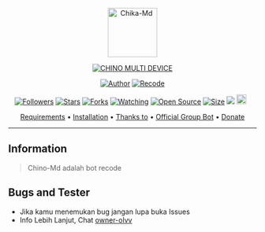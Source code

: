 <p align="center">
<img src="https://upload-xfar05.herokuapp.com/file/ZfximE4pvykL.jpg" alt="Chika-Md" width="100"/>


</p>
<p align="center">
<a href="#"><img title="CHINO MULTI DEVICE" src="https://img.shields.io/badge/CHIKA MULTI DEVICE-green?colorA=%23ff0000&colorB=%23017e40&style=for-the-badge"></a>
</p>
<p align="center">
<a href="https://github.com/Olavitsme"><img title="Author" src="https://img.shields.io/badge/Author-Olvv-red.svg?style=for-the-badge&logo=github"></a>
<a href="https://github.com/Olavitsme"><img title="Recode" src="https://img.shields.io/badge/Recode-Olvv-red.svg?style=for-the-badge&logo=github"></a>
</p>
<p align="center">
<a href="https://github.com/Olavitsme/followers"><img title="Followers" src="https://img.shields.io/github/followers/olav?color=red&style=flat-square"></a>
<a href="https://github.com/Olavitsme/nyoba/stargazers/"><img title="Stars" src="https://img.shields.io/github/stars/Olavitsme/nyoba?color=blue&style=flat-square"></a>
<a href="https://github.com/Olavitsme/nyoba/network/members"><img title="Forks" src="https://img.shields.io/github/forks/Olavitsme/nyoba?color=red&style=flat-square"></a>
<a href="https://github.com/Olavitsme/nyoba/watchers"><img title="Watching" src="https://img.shields.io/github/watchers/riychdwayne/Chika-Md?label=Watchers&color=blue&style=flat-square"></a>
<a href="https://github.com/Olavitsme/nyoba"><img title="Open Source" src="https://badges.frapsoft.com/os/v2/open-source.svg?v=103"></a>
<a href="https://github.com/Olavitsme/nyoba/"><img title="Size" src="https://img.shields.io/github/repo-size/riychdwayne/Chika-Md?style=flat-square&color=green"></a>
<a href="https://hits.seeyoufarm.com"><img src="https://hits.seeyoufarm.com/api/count/incr/badge.svg?url=https%3A%2F%2Fgithub.com%2Friychdwayne%2FChika-Md&count_bg=%2379C83D&title_bg=%23555555&icon=probot.svg&icon_color=%2300FF6D&title=hits&edge_flat=false"/></a>
<a href="https://github.com/Olavitsme/nyoba/graphs/commit-activity"><img height="20" src="https://img.shields.io/badge/Maintained%3F-yes-green.svg"></a>&nbsp;&nbsp;
</p>

<p align="center">
  <a href="https://github.com/Olavitsme/nyoba#requirements">Requirements</a> •
  <a href="https://github.com/Olavitsme/nyoba#instalasi">Installation</a> •
  <a href="https://github.com/Olavitsme/nyoba#thanks-to">Thanks to</a> •
  <a href="https://github.com/Olavitsme/nyoba#Official-Group"> Official Group Bot</a> •
  <a href="https://github.com/Olavitsme/nyoba#donate">Donate</a>
</p>
</div>


---

## Information
> Chino-Md adalah bot recode

## Bugs and Tester
* Jika kamu menemukan bug jangan lupa buka Issues
* Info Lebih Lanjut, Chat [owner-olvv](https://wa.me/6281319339702)

